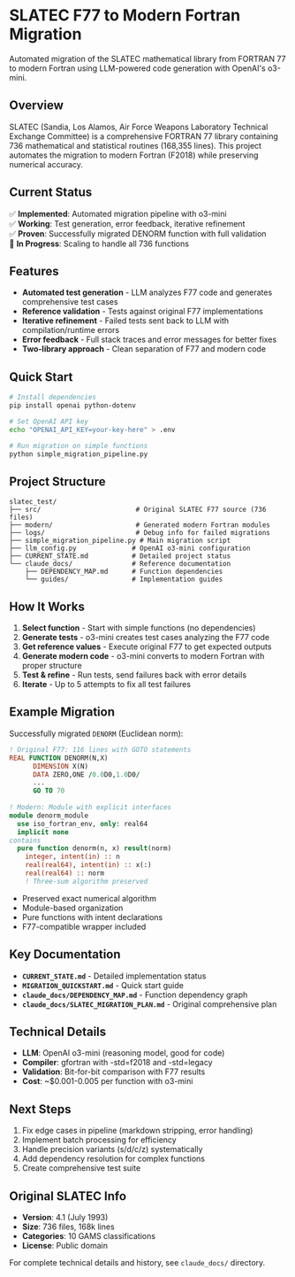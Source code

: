 # SLATEC F77 to Modern Fortran Migration

Automated migration of the SLATEC mathematical library from FORTRAN 77 to modern Fortran using LLM-powered code generation with OpenAI's o3-mini.

## Overview

SLATEC (Sandia, Los Alamos, Air Force Weapons Laboratory Technical Exchange Committee) is a comprehensive FORTRAN 77 library containing 736 mathematical and statistical routines (168,355 lines). This project automates the migration to modern Fortran (F2018) while preserving numerical accuracy.

## Current Status

✅ **Implemented**: Automated migration pipeline with o3-mini  
✅ **Working**: Test generation, error feedback, iterative refinement  
✅ **Proven**: Successfully migrated DENORM function with full validation  
🚧 **In Progress**: Scaling to handle all 736 functions  

## Features

- **Automated test generation** - LLM analyzes F77 code and generates comprehensive test cases
- **Reference validation** - Tests against original F77 implementations  
- **Iterative refinement** - Failed tests sent back to LLM with compilation/runtime errors
- **Error feedback** - Full stack traces and error messages for better fixes
- **Two-library approach** - Clean separation of F77 and modern code

## Quick Start

```bash
# Install dependencies
pip install openai python-dotenv

# Set OpenAI API key
echo "OPENAI_API_KEY=your-key-here" > .env

# Run migration on simple functions
python simple_migration_pipeline.py
```

## Project Structure

```
slatec_test/
├── src/                        # Original SLATEC F77 source (736 files)
├── modern/                     # Generated modern Fortran modules
├── logs/                       # Debug info for failed migrations
├── simple_migration_pipeline.py # Main migration script
├── llm_config.py              # OpenAI o3-mini configuration
├── CURRENT_STATE.md           # Detailed project status
└── claude_docs/               # Reference documentation
    ├── DEPENDENCY_MAP.md      # Function dependencies
    └── guides/                # Implementation guides
```

## How It Works

1. **Select function** - Start with simple functions (no dependencies)
2. **Generate tests** - o3-mini creates test cases analyzing the F77 code
3. **Get reference values** - Execute original F77 to get expected outputs
4. **Generate modern code** - o3-mini converts to modern Fortran with proper structure
5. **Test & refine** - Run tests, send failures back with error details
6. **Iterate** - Up to 5 attempts to fix all test failures

## Example Migration

Successfully migrated `DENORM` (Euclidean norm):
```fortran
! Original F77: 116 lines with GOTO statements
REAL FUNCTION DENORM(N,X)
      DIMENSION X(N)
      DATA ZERO,ONE /0.0D0,1.0D0/
      ...
      GO TO 70
      
! Modern: Module with explicit interfaces
module denorm_module
  use iso_fortran_env, only: real64
  implicit none
contains
  pure function denorm(n, x) result(norm)
    integer, intent(in) :: n
    real(real64), intent(in) :: x(:)
    real(real64) :: norm
    ! Three-sum algorithm preserved
```

- Preserved exact numerical algorithm
- Module-based organization
- Pure functions with intent declarations
- F77-compatible wrapper included

## Key Documentation

- **`CURRENT_STATE.md`** - Detailed implementation status
- **`MIGRATION_QUICKSTART.md`** - Quick start guide
- **`claude_docs/DEPENDENCY_MAP.md`** - Function dependency graph
- **`claude_docs/SLATEC_MIGRATION_PLAN.md`** - Original comprehensive plan

## Technical Details

- **LLM**: OpenAI o3-mini (reasoning model, good for code)
- **Compiler**: gfortran with -std=f2018 and -std=legacy
- **Validation**: Bit-for-bit comparison with F77 results
- **Cost**: ~$0.001-0.005 per function with o3-mini

## Next Steps

1. Fix edge cases in pipeline (markdown stripping, error handling)
2. Implement batch processing for efficiency
3. Handle precision variants (s/d/c/z) systematically
4. Add dependency resolution for complex functions
5. Create comprehensive test suite

## Original SLATEC Info

- **Version**: 4.1 (July 1993)
- **Size**: 736 files, 168k lines
- **Categories**: 10 GAMS classifications
- **License**: Public domain

For complete technical details and history, see `claude_docs/` directory.